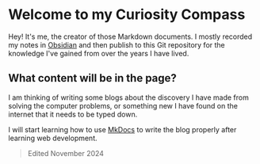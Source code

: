 # Welcome to my Curiosity Compass

Hey! It's me, the creator of those Markdown documents. I mostly recorded my notes in [Obsidian](https://obsidian.md) and then publish to this Git repository for the knowledge I've gained from over the years I have lived.

## What content will be in the page?

I am thinking of writing some blogs about the discovery I have made from solving the computer problems, or something new I have found on the internet that it needs to be typed down.

I will start learning how to use [MkDocs](https://www.mkdocs.org/) to write the blog properly after learning web development.

> Edited November 2024
